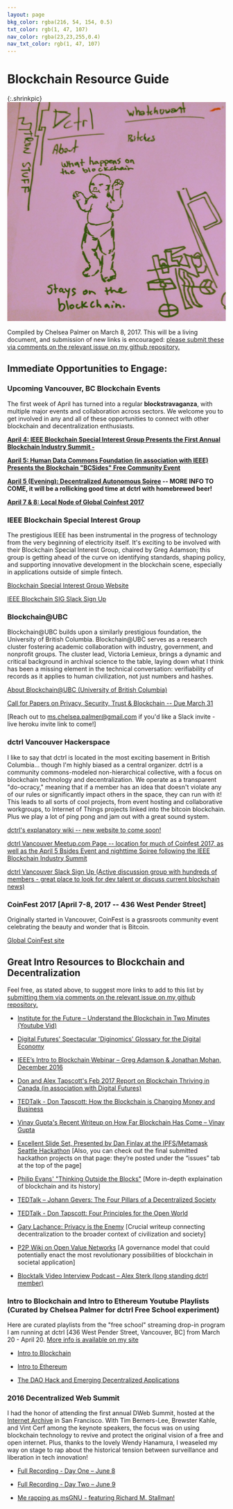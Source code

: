 ```yaml
---
layout: page
bkg_color: rgba(216, 54, 154, 0.5)
txt_color: rgb(1, 47, 107)
nav_color: rgba(23,23,255,0.4)
nav_txt_color: rgb(1, 47, 107)
---
```


# Blockchain Resource Guide

{:.shrinkpic}
![What happens on the blockchain, stays on the blockchain.](/images/2017projects/dctrl_blockchain.jpg)

Compiled by Chelsea Palmer on March 8, 2017. This will be a living document, and submission of new links is encouraged: [please submit these via comments on the relevant issue on my github repository.](https://github.com/chiselinc/stuckincyberspace/issues/4)

## Immediate Opportunities to Engage:

### Upcoming Vancouver, BC Blockchain Events

The first week of April has turned into a regular **blockstravaganza**, with multiple major events and collaboration across sectors. We welcome you to get involved in any and all of these opportunities to connect with other blockchain and decentralization enthusiasts.

**[April 4: IEEE Blockchain Special Interest Group Presents the First Annual Blockchain Industry Summit - ](http://blockchain.ieee.org/2017-blockchain-summit/)**

**[April 5: Human Data Commons Foundation (in association with IEEE) Presents the Blockchain "BCSides" Free Community Event](http://stuckincyber.space/2017/bcsides2017)**

**[April 5 (Evening): Decentralized Autonomous Soiree]() -- MORE INFO TO COME, it will be a rollicking good time at dctrl with homebrewed beer!**

**[April 7 & 8: Local Node of Global Coinfest 2017](https://www.meetup.com/bitcoinvan/events/237974269/)**

### IEEE Blockchain Special Interest Group

The prestigious IEEE has been instrumental in the progress of technology from the very beginning of electricity itself. It's exciting to be involved with their Blockchain Special Interest Group, chaired by Greg Adamson; this group is getting ahead of the curve on identifying standards, shaping policy, and supporting innovative development in the blockchain scene, especially in applications outside of simple fintech.

[Blockchain Special Interest Group Website](http://blockchain.ieee.org/)

[IEEE Blockchain SIG Slack Sign Up](https://blockchain-ieee.signup.team/)

### Blockchain@UBC

Blockchain@UBC builds upon a similarly prestigious foundation, the University of British Columbia. Blockchain@UBC serves as a research cluster fostering academic collaboration with industry, government, and nonprofit groups. The cluster lead, Victoria Lemieux, brings a dynamic and critical background in archival science to the table, laying down what I think has been a missing element in the technical conversation: verifiability of records as it applies to human civilization, not just numbers and hashes.

[About Blockchain@UBC (University of British Columbia)](http://www.blockchainubc.ca/main/aboutus)

[Call for Papers on Privacy, Security, Trust & Blockchain -- Due March 31](http://www.blockchainubc.ca/main/project/workshop-privacy-security-trust-blockchain-techniques)

[Reach out to ms.chelsea.palmer@gmail.com if you'd like a Slack invite - live heroku invite link to come!]

### dctrl Vancouver Hackerspace

I like to say that dctrl is located in the most exciting basement in British Columbia... though I'm highly biased as a central organizer. dctrl is a community commons-modeled non-hierarchical collective, with a focus on blockchain technology and decentralization. We operate as a transparent "do-ocracy," meaning that if a member has an idea that doesn't violate any of our rules or significantly impact others in the space, they can run with it! This leads to all sorts of cool projects, from event hosting and collaborative workgroups, to Internet of Things projects linked into the bitcoin blockchain. Plus we play a lot of ping pong and jam out with a great sound system.

[dctrl's explanatory wiki -- new website to come soon!](https://github.com/DecentralVan/decentral/wiki)

[dctrl Vancouver Meetup.com Page -- location for much of Coinfest 2017, as well as the April 5 Bsides Event and nighttime Soiree following the IEEE Blockchain Industry Summit](https://www.meetup.com/dctrlvan/)

[dctrl Vancouver Slack Sign Up (Active discussion group with hundreds of members - great place to look for dev talent or discuss current blockchain news)](https://decentralslackvite.herokuapp.com/)

### CoinFest 2017 [April 7-8, 2017 -- 436 West Pender Street]

Originally started in Vancouver, CoinFest is a grassroots community event celebrating the beauty and wonder that is Bitcoin.

[Global CoinFest site](http://www.coinfest.org/coinfest-2017/)

## Great Intro Resources to Blockchain and Decentralization

Feel free, as stated above, to suggest more links to add to this list by [submitting them via comments on the relevant issue on my github repository.](https://github.com/chiselinc/stuckincyberspace/issues/4)

* [Institute for the Future – Understand the Blockchain in Two Minutes (Youtube Vid)](http://www.iftf.org/future-now/article-detail/understand-the-blockchain-in-two-minutes/)

* [Digital Futures' Spectacular 'Diginomics' Glossary for the Digital Economy](http://digitalfutures.co/diginomics/)

* [IEEE’s Intro to Blockchain Webinar – Greg Adamson & Jonathan Mohan, December 2016](https://ieeetv.ieee.org/ieeetv-specials/introduction-to-blockchain)

* [Don and Alex Tapscott's Feb 2017 Report on Blockchain Thriving in Canada (in association with Digital Futures)](http://dontapscott.com/BlockchainCorridorReport.pdf)

* [TEDTalk - Don Tapscott: How the Blockchain is Changing Money and Business](https://www.ted.com/talks/don_tapscott_how_the_blockchain_is_changing_money_and_business)

* [Vinay Gupta's Recent Writeup on How Far Blockchain Has Come – Vinay Gupta](https://hbr.org/2017/02/a-brief-history-of-blockchain)

* [Excellent Slide Set, Presented by Dan Finlay at the IPFS/Metamask Seattle Hackathon](https://github.com/MetaMask/IPFS-Ethereum-Hackathon/tree/master/slides) [Also, you can check out the final submitted hackathon projects on that page: they’re posted under the “issues” tab at the top of the page]

* [Philip Evans' "Thinking Outside the Blocks"](https://www.bcg.com/blockchain/thinking-outside-the-blocks.html) [More in-depth explaination of blockchain and its history]

* [TEDTalk – Johann Gevers: The Four Pillars of a Decentralized Society](https://youtu.be/8oeiOeDq_Nc)

* [TEDTalk - Don Tapscott: Four Principles for the Open World](https://www.ted.com/talks/don_tapscott_four_principles_for_the_open_world_1)

* [Gary Lachance: Privacy is the Enemy](http://privacyistheenemy.com/)
[Crucial writeup connecting decentralization to the broader context of civilization and society]

* [P2P Wiki on Open Value Networks](http://wiki.p2pfoundation.net/Open_Value_Network) [A governance model that could potentially enact the most revolutionary possibilities of blockchain in societal application]

* [Blocktalk Video Interview Podcast – Alex Sterk (long standing dctrl member)](https://www.youtube.com/channel/UCpfB0lyoKDCKX8wZ7a-K-dw/feed)

### Intro to Blockchain and Intro to Ethereum Youtube Playlists (Curated by Chelsea Palmer for dctrl Free School experiment)

Here are curated playlists from the "free school" streaming drop-in program I am running at dctrl [436 West Pender Street, Vancouver, BC] from March 20 - April 20. [More info is available on my site](http://www.stuckincyber.space/2017/schule)

* [Intro to Blockchain](https://youtu.be/r43LhSUUGTQ?list=PLv7Vw2tXfrx0FTMEz5n8JZEpkehIyieDP)

* [Intro to Ethereum](https://youtu.be/TDGq4aeevgY?list=PLv7Vw2tXfrx12PzOzUMuUhGGymrY-aw5P)

* [The DAO Hack and Emerging Decentralized Applications](https://youtu.be/JzCGRtGyxvY?list=PLv7Vw2tXfrx1a77sPpcQMbuk3GjVPOczt)

### 2016 Decentralized Web Summit

I had the honor of attending the first annual DWeb Summit, hosted at the [Internet Archive](http://archive.org) in San Francisco. With Tim Berners-Lee, Brewster Kahle, and Vint Cerf among the keynote speakers, the focus was on using blockchain technology to revive and protect the original vision of a free and open internet. Plus, thanks to the lovely Wendy Hanamura, I weaseled my way on stage to rap about the historical tension between surveillance and liberation in tech innovation!

* [Full Recording - Day One – June 8](https://youtu.be/Yth7O6yeZRE)

* [Full Recording - Day Two – June 9](https://youtu.be/PfWgin3JlAU)

* [Me rapping as msGNU - featuring Richard M. Stallman!](https://youtu.be/bq9W2CEGxGU)
